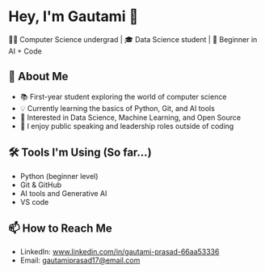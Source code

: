 # Hey, I'm Gautami 👋  
👩‍💻 Computer Science undergrad | 🎓 Data Science student | 🌱 Beginner in AI + Code

## 📌 About Me
- 📚 First-year student exploring the world of computer science  
- 💡 Currently learning the basics of Python, Git, and AI tools  
- 🧠 Interested in Data Science, Machine Learning, and Open Source  
- 🎤 I enjoy public speaking and leadership roles outside of coding  

## 🛠️ Tools I'm Using (So far...)
- Python (beginner level)
- Git & GitHub
- AI tools and Generative AI 
- VS code
  
## 📫 How to Reach Me
- LinkedIn: www.linkedin.com/in/gautami-prasad-66aa53336
- Email: gautamiprasad17@email.com


<!---
Gautami60/Gautami60 is a ✨ special ✨ repository because its `README.md` (this file) appears on your GitHub profile.
You can click the Preview link to take a look at your changes.
--->
